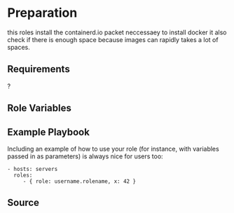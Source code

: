 Preparation
=========

this roles install the containerd.io packet neccessaey to install docker it also check if there is enough space because images can rapidly takes a lot of spaces.

Requirements
------------

?

Role Variables
--------------



Example Playbook
----------------

Including an example of how to use your role (for instance, with variables passed in as parameters) is always nice for users too:

    - hosts: servers
      roles:
         - { role: username.rolename, x: 42 }

Source
-------




